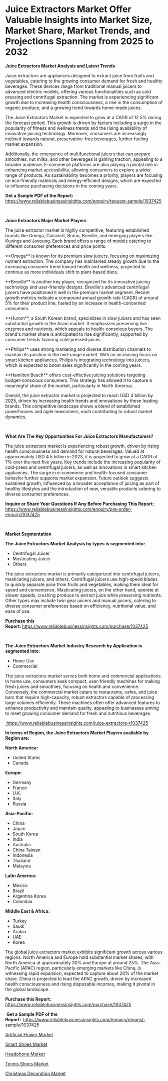 <p><h1>Juice Extractors Market Offer Valuable Insights into Market Size, Market Share, Market Trends, and Projections Spanning from 2025 to 2032</h1></p><p><strong>Juice Extractors Market Analysis and Latest Trends</strong></p>
<p><p>Juice extractors are appliances designed to extract juice from fruits and vegetables, catering to the growing consumer demand for fresh and healthy beverages. These devices range from traditional manual juicers to advanced electric models, offering various functionalities such as cold pressing and centrifugal extraction. The market is experiencing significant growth due to increasing health consciousness, a rise in the consumption of organic produce, and a growing trend towards home-made juices.</p><p>The Juice Extractors Market is expected to grow at a CAGR of 12.5% during the forecast period. This growth is driven by factors including a surge in the popularity of fitness and wellness trends and the rising availability of innovative juicing technology. Moreover, consumers are increasingly inclined towards natural, preservative-free beverages, further fueling market expansion. </p><p>Additionally, the emergence of multifunctional juicers that can prepare smoothies, nut milks, and other beverages is gaining traction, appealing to a broader audience. E-commerce platforms are also playing a pivotal role in enhancing market accessibility, allowing consumers to explore a wider range of products. As sustainability becomes a priority, players are focusing on eco-friendly materials and energy-efficient designs, which are expected to influence purchasing decisions in the coming years.</p></p>
<p><strong>Get a Sample PDF of the Report:&nbsp;</strong> <a href="https://www.reliablebusinessinsights.com/enquiry/request-sample/1037425?utm_campaign=1873&utm_medium=2&utm_source=Github&utm_content=ia&utm_term=09022025&utm_id=juice-extractors">https://www.reliablebusinessinsights.com/enquiry/request-sample/1037425</a></p>
<p>&nbsp;</p>
<p><strong>Juice Extractors Major Market Players</strong></p>
<p><p>The juice extractor market is highly competitive, featuring established brands like Omega, Cuisinart, Braun, Breville, and emerging players like Kuvings and Joyoung. Each brand offers a range of models catering to different consumer preferences and price points.</p><p>**Omega** is known for its premium slow juicers, focusing on maximizing nutrient extraction. The company has maintained steady growth due to the increasing consumer trend toward health and wellness, projected to continue as more individuals shift to plant-based diets.</p><p>**Breville** is another key player, recognized for its innovative juicing technology and user-friendly designs. Breville's advanced centrifugal juicers have positioned it well in the premium market segment. Recent growth metrics indicate a compound annual growth rate (CAGR) of around 5% for their product line, fueled by an increase in health-concerned consumers.</p><p>**Hurom**, a South Korean brand, specializes in slow juicers and has seen substantial growth in the Asian market. It emphasizes preserving live enzymes and nutrients, which appeals to health-conscious buyers. The brand's market share is anticipated to rise significantly, supported by consumer trends favoring cold-pressed juices.</p><p>**Philips** uses strong marketing and diverse distribution channels to maintain its position in the mid-range market. With an increasing focus on smart kitchen appliances, Philips is integrating technology into juicers, which is expected to boost sales significantly in the coming years.</p><p>**Hamilton Beach** offers cost-effective juicing solutions targeting budget-conscious consumers. This strategy has allowed it to capture a meaningful share of the market, particularly in North America.</p><p>Overall, the juice extractor market is projected to reach USD 4 billion by 2025, driven by increasing health trends and innovations by these leading brands. This competitive landscape shows a blend of established powerhouses and agile newcomers, each contributing to robust market dynamics.</p></p>
<p>&nbsp;</p>
<p><strong>What Are The Key Opportunities For Juice Extractors Manufacturers?</strong></p>
<p><p>The juice extractors market is experiencing robust growth, driven by rising health consciousness and demand for natural beverages. Valued at approximately USD 4.5 billion in 2023, it is projected to grow at a CAGR of 7% over the next five years. Key trends include the increasing popularity of cold-press and centrifugal juicers, as well as innovations in smart kitchen appliances. The surge in e-commerce and health-focused consumer behavior further supports market expansion. Future outlook suggests sustained growth, influenced by a broader acceptance of juicing as part of healthy lifestyles and the introduction of new, versatile products catering to diverse consumer preferences.</p></p>
<p><strong>Inquire or Share Your Questions If Any Before Purchasing This Report:</strong> <a href="https://www.reliablebusinessinsights.com/enquiry/pre-order-enquiry/1037425?utm_campaign=1873&utm_medium=2&utm_source=Github&utm_content=ia&utm_term=09022025&utm_id=juice-extractors">https://www.reliablebusinessinsights.com/enquiry/pre-order-enquiry/1037425</a></p>
<p>&nbsp;</p>
<p><strong>Market Segmentation</strong></p>
<p><strong>The Juice Extractors Market Analysis by types is segmented into:</strong></p>
<p><ul><li>Centrifugal Juicer</li><li>Masticating Juicer</li><li>Others</li></ul></p>
<p><p>The juice extractors market is primarily categorized into centrifugal juicers, masticating juicers, and others. Centrifugal juicers use high-speed blades to quickly separate juice from fruits and vegetables, making them ideal for speed and convenience. Masticating juicers, on the other hand, operate at slower speeds, crushing produce to extract juice while preserving nutrients. Other types may include twin gear juicers and manual juicers, catering to diverse consumer preferences based on efficiency, nutritional value, and ease of use.</p></p>
<p><strong>Purchase this Report:&nbsp;</strong><a href="https://www.reliablebusinessinsights.com/purchase/1037425?utm_campaign=1873&utm_medium=2&utm_source=Github&utm_content=ia&utm_term=09022025&utm_id=juice-extractors">https://www.reliablebusinessinsights.com/purchase/1037425</a></p>
<p>&nbsp;</p>
<p><strong>The Juice Extractors Market Industry Research by Application is segmented into:</strong></p>
<p><ul><li>Home Use</li><li>Commercial</li></ul></p>
<p><p>The juice extractors market serves both home and commercial applications. In home use, consumers seek compact, user-friendly machines for making fresh juices and smoothies, focusing on health and convenience. Conversely, the commercial market caters to restaurants, cafes, and juice bars that require high-capacity, robust extractors capable of processing large volumes efficiently. These machines often offer advanced features to enhance productivity and maintain quality, appealing to businesses aiming to meet growing consumer demand for fresh and nutritious beverages.</p></p>
<p><a href="https://www.reliablebusinessinsights.com/juice-extractors-r1037425?utm_campaign=1873&utm_medium=2&utm_source=Github&utm_content=ia&utm_term=09022025&utm_id=juice-extractors">&nbsp;https://www.reliablebusinessinsights.com/juice-extractors-r1037425</a></p>
<p><strong>In terms of Region, the Juice Extractors Market Players available by Region are:</strong></p>
<p>
    <p> <strong> North America: </strong>
        <ul>
            <li>United States</li>
            <li>Canada</li>
        </ul>
        </p> 
    <p> <strong> Europe: </strong>
        <ul>
            <li>Germany</li>
            <li>France</li>
            <li>U.K.</li>
            <li>Italy</li>
            <li>Russia</li>
        </ul>
        </p> 
    <p> <strong> Asia-Pacific: </strong>
        <ul>
            <li>China</li>
            <li>Japan</li>
            <li>South Korea</li>
            <li>India</li>
            <li>Australia</li>
            <li>China Taiwan</li>
            <li>Indonesia</li>
            <li>Thailand</li>
            <li>Malaysia</li>
        </ul>
        </p> 
    <p> <strong> Latin America: </strong>
        <ul>
            <li>Mexico</li>
            <li>Brazil</li>
            <li>Argentina Korea</li>
            <li>Colombia</li>
        </ul>
        </p> 
    <p> <strong> Middle East & Africa: </strong>
        <ul>
            <li>Turkey</li>
            <li>Saudi</li>
            <li>Arabia</li>
            <li>UAE</li>
            <li>Korea</li>
        </ul>
    </p>
    </p>
<p><p>The global juice extractors market exhibits significant growth across various regions. North America and Europe hold substantial market shares, with North America at approximately 30% and Europe at around 25%. The Asia-Pacific (APAC) region, particularly emerging markets like China, is witnessing rapid expansion, expected to capture about 20% of the market share. China is projected to lead the APAC growth, driven by increased health consciousness and rising disposable incomes, making it pivotal in the global landscape.</p></p>
<p><strong>Purchase this Report: </strong><a href="https://www.reliablebusinessinsights.com/purchase/1037425?utm_campaign=1873&utm_medium=2&utm_source=Github&utm_content=ia&utm_term=09022025&utm_id=juice-extractors">https://www.reliablebusinessinsights.com/purchase/1037425</a></p>
<p>&nbsp;<strong>Get a Sample PDF of the Report:&nbsp;&nbsp;</strong><a href="https://www.reliablebusinessinsights.com/enquiry/request-sample/1037425?utm_campaign=1873&utm_medium=2&utm_source=Github&utm_content=ia&utm_term=09022025&utm_id=juice-extractors">https://www.reliablebusinessinsights.com/enquiry/request-sample/1037425</a></p>
<p><strong></strong></p>
<p><p><a href="https://github.com/liendlmbopda54/Market-Research-Report-List-1/blob/main/artificial-flower-market.md?utm_campaign=1873&utm_medium=2&utm_source=Github&utm_content=ia&utm_term=09022025&utm_id=juice-extractors">Artificial Flower Market</a></p><p><a href="https://github.com/domnikgisken/Market-Research-Report-List-1/blob/main/smart-shoes-market.md?utm_campaign=1873&utm_medium=2&utm_source=Github&utm_content=ia&utm_term=09022025&utm_id=juice-extractors">Smart Shoes Market</a></p><p><a href="https://github.com/vukiledubot90/Market-Research-Report-List-1/blob/main/headphone-market.md?utm_campaign=1873&utm_medium=2&utm_source=Github&utm_content=ia&utm_term=09022025&utm_id=juice-extractors">Headphone Market</a></p><p><a href="https://github.com/raquinyagua/Market-Research-Report-List-1/blob/main/tennis-shoes-market.md?utm_campaign=1873&utm_medium=2&utm_source=Github&utm_content=ia&utm_term=09022025&utm_id=juice-extractors">Tennis Shoes Market</a></p><p><a href="https://github.com/chinwonhanie/Market-Research-Report-List-1/blob/main/christmas-decoration-market.md?utm_campaign=1873&utm_medium=2&utm_source=Github&utm_content=ia&utm_term=09022025&utm_id=juice-extractors">Christmas Decoration Market</a></p></p>